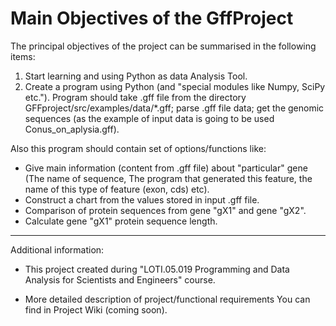 Main Objectives of the GffProject
==========




The principal objectives of the project can be summarised in the following items:

1.  Start learning and using Python as data Analysis Tool.
2.  Create a program using Python (and "special modules like Numpy, SciPy etc."). Program should take .gff file from the directory GFFproject/src/examples/data/*.gff; parse .gff file data; get the genomic sequences (as the example of input data is going to be used Conus_on_aplysia.gff).

Also this program should contain set of options/functions like: 

* Give main information (content from .gff file) about "particular" gene (The name of sequence, The program that generated this feature, the name of this type of feature (exon, cds) etc).
* Construct a chart from the values stored in input .gff file.
* Comparison of protein sequences from gene "gX1" and gene "gX2".
* Calculate gene "gX1" protein sequence length. 


-------------------------
Additional information:
* This project created during "LOTI.05.019 Programming and Data Analysis for Scientists and Engineers" course.

* More detailed description of project/functional requirements You can find in Project Wiki (coming soon).
